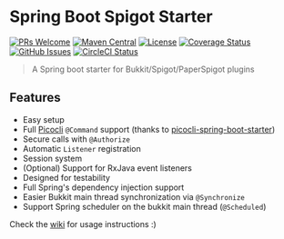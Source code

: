 # Spring Boot Spigot Starter

[![PRs Welcome](https://img.shields.io/badge/PRs-welcome-brightgreen.svg)](https://github.com/Alan-Gomes/mcspring-boot/fork)
[![Maven Central](https://img.shields.io/maven-central/v/dev.alangomes/spigot-spring-boot-starter.svg)](https://search.maven.org/#artifactdetails%7Cdev.alangomes%7Cspigot-spring-boot-starter%7C0.19.0%7Cjar)
[![License](https://img.shields.io/github/license/Alan-Gomes/mcspring-boot.svg?style=popout)](https://github.com/Alan-Gomes/mcspring-boot/blob/master/LICENSE)
[![Coverage Status](https://img.shields.io/coveralls/github/Alan-Gomes/mcspring-boot/master.svg)](https://coveralls.io/github/Alan-Gomes/mcspring-boot?branch=master)
[![GitHub Issues](https://img.shields.io/github/issues/Alan-Gomes/mcspring-boot.svg)](https://github.com/Alan-Gomes/mcspring-boot/issues)
[![CircleCI Status](https://img.shields.io/circleci/project/github/Alan-Gomes/mcspring-boot/master.svg)](https://circleci.com/gh/Alan-Gomes/mcspring-boot)

> A Spring boot starter for Bukkit/Spigot/PaperSpigot plugins

## Features

- Easy setup
- Full [Picocli](http://picocli.info/) `@Command` support (thanks to [picocli-spring-boot-starter](https://github.com/kakawait/picocli-spring-boot-starter)) 
- Secure calls with `@Authorize`
- Automatic `Listener` registration
- Session system
- (Optional) Support for RxJava event listeners
- Designed for testability
- Full Spring's dependency injection support
- Easier Bukkit main thread synchronization via `@Synchronize`
- Support Spring scheduler on the bukkit main thread (`@Scheduled`)

Check the [wiki](https://github.com/Alan-Gomes/mcspring-boot/wiki/Getting-started) for usage instructions :) 